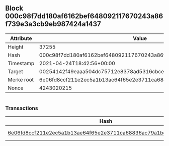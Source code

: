 ## Block 000c98f7dd180af6162bef648092117670243a86f739e3a3cb9eb987424a1437

Attribute | Value
--- | ---
Height | 37255
Hash | 000c98f7dd180af6162bef648092117670243a86f739e3a3cb9eb987424a1437
Timestamp | 2021-04-24T18:42:56+00:00
Target | 00254142f49eaaa504dc75712e8378ad5316cbcead634704b3734b6271167cc4
Merke root | 6e06fd8ccf211e2ec5a1b13ae64f65e2e3711ca68836ac79a1bc0667e7c8c8d5
Nonce | 4243020215

```

```

### Transactions

Hash | Amount
--- | ---
[6e06fd8ccf211e2ec5a1b13ae64f65e2e3711ca68836ac79a1bc0667e7c8c8d5](6e06fd8ccf211e2ec5a1b13ae64f65e2e3711ca68836ac79a1bc0667e7c8c8d5.md) | 10.00000000 SKEPTI 
